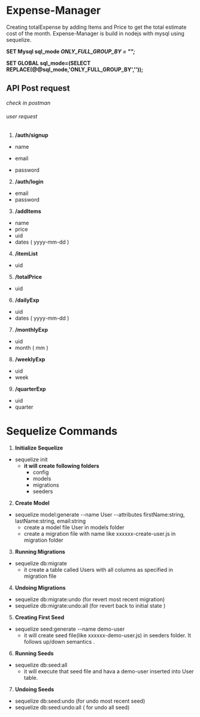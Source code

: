 # Expense-Manager
Creating totalExpense by adding Items and Price to get the total estimate cost of the month. Expense-Manager is build in nodejs with mysql using sequelize.


**SET Mysql sql_mode _ONLY_FULL_GROUP_BY = "";_**

**SET GLOBAL sql_mode=(SELECT REPLACE(@@sql_mode,'ONLY_FULL_GROUP_BY',''));**

## API Post request
*check in postman*
###### user request

1. **/auth/signup**

- name 
- email 

- password

2. **/auth/login**

- email
- password

3. **/addItems**

- name
- price
- uid
- dates ( yyyy-mm-dd )

4. **/itemList**

- uid

5. **/totalPrice**

- uid

6. **/dailyExp**

- uid
- dates ( yyyy-mm-dd )

7. **/monthlyExp**

- uid
- month ( mm )

8. **/weeklyExp**

- uid
- week

9. **/quarterExp**

- uid 
- quarter

# Sequelize Commands

1. **Initialize Sequelize**

- sequelize init
    - **it will create following folders**
        - config
        - models
        - migrations
        - seeders

2. **Create Model**

- sequelize model:generate --name User --attributes firstName:string, lastName:string, email:string
    - create a model file User in models folder
    - create a migration file with name like xxxxxx-create-user.js in migration folder
    
3. **Running Migrations**
    
- sequelize db:migrate
    - it create a table called Users with all columns as specified in migration file
    
4. **Undoing Migrations**

- sequelize db:migrate:undo (for revert most recent migration)
- sequelize db:migrate:undo:all (for revert back to initial state )

5. **Creating First Seed**

- sequelize seed:generate --name demo-user
    - it will create seed file(like xxxxxx-demo-user.js) in seeders folder. It follows up/down semantics .
    
6. **Running Seeds**

- sequelize db:seed:all
    - it will execute that seed file and hava a demo-user inserted into User table.
    
7. **Undoing Seeds**

- sequelize db:seed:undo    (for undo most recent seed)
- sequelize db:seed:undo:all    ( for undo all seed)


